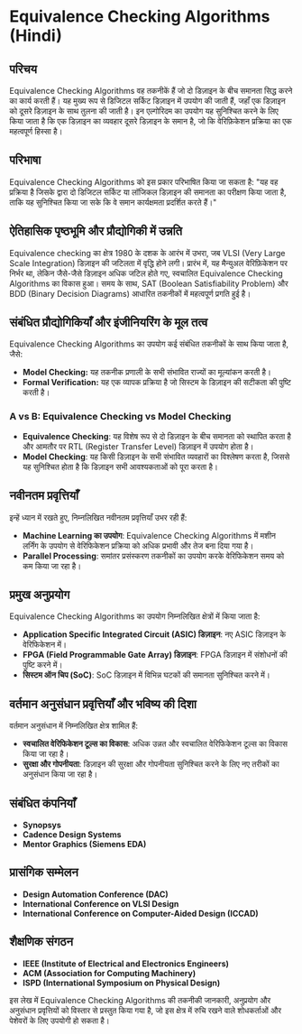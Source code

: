 # Equivalence Checking Algorithms (Hindi)

## परिचय
Equivalence Checking Algorithms वह तकनीकें हैं जो दो डिज़ाइन के बीच समानता सिद्ध करने का कार्य करती हैं। यह मुख्य रूप से डिजिटल सर्किट डिज़ाइन में उपयोग की जाती हैं, जहाँ एक डिज़ाइन को दूसरे डिज़ाइन के साथ तुलना की जाती है। इन एल्गोरिदम का उपयोग यह सुनिश्चित करने के लिए किया जाता है कि एक डिज़ाइन का व्यवहार दूसरे डिज़ाइन के समान है, जो कि वेरिफ़िकेशन प्रक्रिया का एक महत्वपूर्ण हिस्सा है।

## परिभाषा
Equivalence Checking Algorithms को इस प्रकार परिभाषित किया जा सकता है: "यह वह प्रक्रिया है जिसके द्वारा दो डिजिटल सर्किट या लॉजिकल डिज़ाइन की समानता का परीक्षण किया जाता है, ताकि यह सुनिश्चित किया जा सके कि वे समान कार्यक्षमता प्रदर्शित करते हैं।"

## ऐतिहासिक पृष्ठभूमि और प्रौद्योगिकी में उन्नति
Equivalence checking का क्षेत्र 1980 के दशक के आरंभ में उभरा, जब VLSI (Very Large Scale Integration) डिज़ाइन की जटिलता में वृद्धि होने लगी। प्रारंभ में, यह मैन्युअल वेरिफ़िकेशन पर निर्भर था, लेकिन जैसे-जैसे डिज़ाइन अधिक जटिल होते गए, स्वचालित Equivalence Checking Algorithms का विकास हुआ। समय के साथ, SAT (Boolean Satisfiability Problem) और BDD (Binary Decision Diagrams) आधारित तकनीकों में महत्वपूर्ण प्रगति हुई है।

## संबंधित प्रौद्योगिकियाँ और इंजीनियरिंग के मूल तत्व
Equivalence Checking Algorithms का उपयोग कई संबंधित तकनीकों के साथ किया जाता है, जैसे:
- **Model Checking:** यह तकनीक प्रणाली के सभी संभावित राज्यों का मूल्यांकन करती है।
- **Formal Verification:** यह एक व्यापक प्रक्रिया है जो सिस्टम के डिज़ाइन की सटीकता की पुष्टि करती है।

### A vs B: Equivalence Checking vs Model Checking
- **Equivalence Checking**: यह विशेष रूप से दो डिज़ाइन के बीच समानता को स्थापित करता है और आमतौर पर RTL (Register Transfer Level) डिज़ाइन में उपयोग होता है।
- **Model Checking**: यह किसी डिज़ाइन के सभी संभावित व्यवहारों का विश्लेषण करता है, जिससे यह सुनिश्चित होता है कि डिज़ाइन सभी आवश्यकताओं को पूरा करता है।

## नवीनतम प्रवृत्तियाँ
इन्हें ध्यान में रखते हुए, निम्नलिखित नवीनतम प्रवृत्तियाँ उभर रही हैं:
- **Machine Learning का उपयोग**: Equivalence Checking Algorithms में मशीन लर्निंग के उपयोग से वेरिफिकेशन प्रक्रिया को अधिक प्रभावी और तेज बना दिया गया है।
- **Parallel Processing**: समांतर प्रसंस्करण तकनीकों का उपयोग करके वेरिफिकेशन समय को कम किया जा रहा है।

## प्रमुख अनुप्रयोग
Equivalence Checking Algorithms का उपयोग निम्नलिखित क्षेत्रों में किया जाता है:
- **Application Specific Integrated Circuit (ASIC) डिज़ाइन**: नए ASIC डिज़ाइन के वेरिफिकेशन में।
- **FPGA (Field Programmable Gate Array) डिज़ाइन**: FPGA डिज़ाइन में संशोधनों की पुष्टि करने में।
- **सिस्टम ऑन चिप (SoC)**: SoC डिज़ाइन में विभिन्न घटकों की समानता सुनिश्चित करने में।

## वर्तमान अनुसंधान प्रवृत्तियाँ और भविष्य की दिशा
वर्तमान अनुसंधान में निम्नलिखित क्षेत्र शामिल हैं:
- **स्वचालित वेरिफिकेशन टूल्स का विकास**: अधिक उन्नत और स्वचालित वेरिफिकेशन टूल्स का विकास किया जा रहा है।
- **सुरक्षा और गोपनीयता**: डिज़ाइन की सुरक्षा और गोपनीयता सुनिश्चित करने के लिए नए तरीकों का अनुसंधान किया जा रहा है।

## संबंधित कंपनियाँ
- **Synopsys**
- **Cadence Design Systems**
- **Mentor Graphics (Siemens EDA)**

## प्रासंगिक सम्मेलन
- **Design Automation Conference (DAC)**
- **International Conference on VLSI Design**
- **International Conference on Computer-Aided Design (ICCAD)**

## शैक्षणिक संगठन
- **IEEE (Institute of Electrical and Electronics Engineers)**
- **ACM (Association for Computing Machinery)**
- **ISPD (International Symposium on Physical Design)**

इस लेख में Equivalence Checking Algorithms की तकनीकी जानकारी, अनुप्रयोग और अनुसंधान प्रवृत्तियों को विस्तार से प्रस्तुत किया गया है, जो इस क्षेत्र में रुचि रखने वाले शोधकर्ताओं और पेशेवरों के लिए उपयोगी हो सकता है।